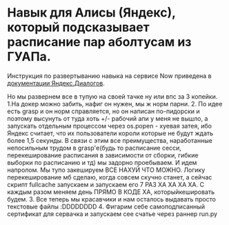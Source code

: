 # Навык для Алисы (Яндекс), который подсказывает расписание пар аболтусам из ГУАПа.

Инструкция по развертыванию навыка на сервисе Now приведена в [документации Яндекс.Диалогов](https://tech.yandex.ru/dialogs/alice/doc/quickstart-python-docpage/).

Но мы развернем все в тупую на своей тачке ну или впс за 3 копейки.
1.На докер можно забить, нафиг он нужен, мы ж норм парни.
2. По идее есть grasp и он норм справляется, но он написан по-пидорски и поэтому высунуть от туда хоть +/- рабочий апи у меня не вышло, а запускать отдельным процессом через os.popen - хуевая затея, ибо Яндекс считает, что их пользователи короли которые не будут ждать более 1,5 секунды. В связи с этим все преимущества, наработанные непосильным трудом в grasp'е(будь то расписание сесси, перекеширование расписания в зависимости от сборки, гибкие выборки по расписанию и тд) мы задорно проебываем. И идем напролом. Мы тупо закешируем ВСЕ НАХУЙ ЧТО МОЖНО. Логику перекеширование мб сделаю, когда совсем скучно станет, а сейчас скрипт fullcache запускаем и запускаем его 7 РАЗ ХА ХА ХА ХА. С каждым разом меняем день ПРЯМО В КОДЕ ХА, которыйкешировать будем.
3. Все теперь мы красавчики и нам осталось выдавать просто текстовые файлы :DDDDDDDD
4. Фигарим себе самоподписанный сертификат для сервачка и запускаем сее счатье через раннер run.py 
